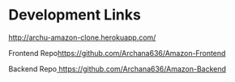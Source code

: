 <h1 align="left">Development Links</h1>

<p dir="auto"><a href="https://archu-gmail.herokuapp.com/">http://archu-amazon-clone.herokuapp.com/</a></p>




<p dir="auto">Frontend Repo<a href="https://github.com/Archana636/Gmail-Frontend">https://github.com/Archana636/Amazon-Frontend</a></p>
<p dir="auto">Backend Repo<a href="https://github.com/Archana636/Gmail-Backend"> https://github.com/Archana636/Amazon-Backend</a></p>
